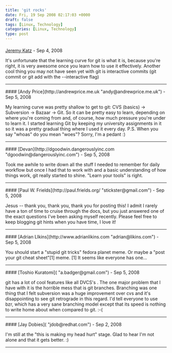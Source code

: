 ```yaml
---
title: 'git rocks'
date: Fri, 19 Sep 2008 02:17:03 +0000
draft: false
tags: [Linux, Technology]
categories: [Linux, Technology]
type: post
---
```



#### 
[Jeremy Katz](http://katzj.livejournal.com "katzj@redhat.com") - <time datetime="2008-09-18 22:54:05">Sep 4, 2008</time>

It's unfortunate that the learning curve for git is what it is, because you're right, it is very awesome once you learn how to use it effectively. Another cool thing you may not have seen yet with git is interactive commits (git commit or git add with the --interactive flag)
<hr />
#### 
[Andy Price](http://andrewprice.me.uk "andy@andrewprice.me.uk") - <time datetime="2008-09-19 02:48:46">Sep 5, 2008</time>

My learning curve was pretty shallow to get to git: CVS (basics) -> Subversion -> Bazaar -> Git. So it can be pretty easy to learn, depending on where you're coming from and, of course, how much pressure you're under to learn it. I started learning Git by keeping my university assignments in it so it was a pretty gradual thing where I used it every day. P.S. When you say "whoas" do you mean "woes"? Sorry, I'm a pedant :)
<hr />
#### 
[Devan](http://dgoodwin.dangerouslyinc.com "dgoodwin@dangerouslyinc.com") - <time datetime="2008-09-19 08:00:25">Sep 5, 2008</time>

Took me awhile to write down all the stuff I needed to remember for daily workflow but once I had that to work with and a basic understanding of how things work, git really started to shine. "Learn your tools" is right.
<hr />
#### 
[Paul W. Frields](http://paul.frields.org/ "stickster@gmail.com") - <time datetime="2008-09-19 11:31:09">Sep 5, 2008</time>

Jesus -- thank you, thank you, thank you for posting this! I admit I rarely have a ton of time to cruise through the docs, but you just answered one of the exact questions I've been asking myself recently. Please feel free to keep blogging git hints when you have time, I love it!
<hr />
#### 
[Adrian LIkins](http://www.adrianlikins.com "adrian@likins.com") - <time datetime="2008-09-19 15:50:15">Sep 5, 2008</time>

You should start a "stupid git tricks" fedora planet meme. Or maybe a "post your git cheat sheet"\[1\] meme. \[1\] It seems like everyone has one...
<hr />
#### 
[Toshio Kuratomi]( "a.badger@gmail.com") - <time datetime="2008-09-19 16:08:13">Sep 5, 2008</time>

git has a lot of cool features like all DVCS's . The one major problem that I have with it is the horrible mess that is git branches. Branching was one thing that I felt subversion was a huge improvement over cvs and it's disappointing to see git retrograde in this regard. I'd tell everyone to use bzr, which has a very sane branching model except that its speed is nothing to write home about when compared to git. :-(
<hr />
#### 
[Jay Dobies]( "jdob@redhat.com") - <time datetime="2008-09-23 16:57:41">Sep 2, 2008</time>

I'm still at the "this is making my head hurt" stage. Glad to hear I'm not alone and that it gets better. :)
<hr />
